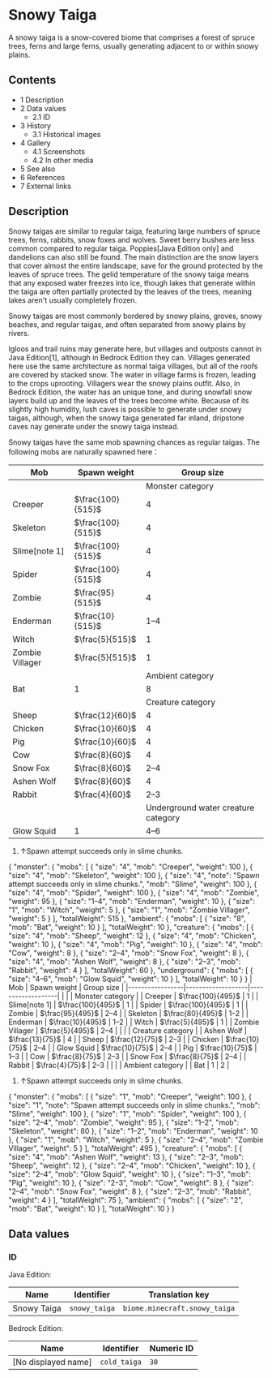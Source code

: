 # Snowy Taiga
A snowy taiga is a snow-covered biome that comprises a forest of spruce trees, ferns and large ferns, usually generating adjacent to or within snowy plains.

## Contents
- 1 Description
- 2 Data values
	- 2.1 ID
- 3 History
	- 3.1 Historical images
- 4 Gallery
	- 4.1 Screenshots
	- 4.2 In other media
- 5 See also
- 6 References
- 7 External links

## Description
Snowy taigas are similar to regular taiga, featuring large numbers of spruce trees, ferns, rabbits, snow foxes and wolves. Sweet berry bushes are less common compared to regular taiga. Poppies‌[Java Edition  only] and dandelions can also still be found. The main distinction are the snow layers that cover almost the entire landscape, save for the ground protected by the leaves of spruce trees. The gelid temperature of the snowy taiga means that any exposed water freezes into ice, though lakes that generate within the taiga are often partially protected by the leaves of the trees, meaning lakes aren't usually completely frozen. 

Snowy taigas are most commonly bordered by snowy plains, groves, snowy beaches, and regular taigas, and often separated from snowy plains by rivers.

Igloos and trail ruins may generate here, but villages and outposts cannot in Java Edition[1], although in Bedrock Edition they can. Villages generated here use the same architecture as normal taiga villages, but all of the roofs are covered by stacked snow. The water in village farms is frozen, leading to the crops uprooting. Villagers wear the snowy plains outfit. Also, in Bedrock Edition, the water has an unique tone, and during snowfall snow layers build up and the leaves of the trees become white. Because of its slightly high humidity, lush caves is possible to generate under snowy taigas, although, when the snowy taiga generated far inland, dripstone caves nay generate under the snowy taiga instead.

Snowy taigas have the same mob spawning chances as regular taigas. The following mobs are naturally spawned here：

| Mob             | Spawn weight      | Group size                          |
|-----------------|-------------------|-------------------------------------|
|                 |                   | Monster category                    |
| Creeper         | $\frac{100}{515}$ | 4                                   |
| Skeleton        | $\frac{100}{515}$ | 4                                   |
| Slime[note 1]   | $\frac{100}{515}$ | 4                                   |
| Spider          | $\frac{100}{515}$ | 4                                   |
| Zombie          | $\frac{95}{515}$  | 4                                   |
| Enderman        | $\frac{10}{515}$  | 1–4                                 |
| Witch           | $\frac{5}{515}$   | 1                                   |
| Zombie Villager | $\frac{5}{515}$   | 1                                   |
|                 |                   | Ambient category                    |
| Bat             | 1                 | 8                                   |
|                 |                   | Creature category                   |
| Sheep           | $\frac{12}{60}$   | 4                                   |
| Chicken         | $\frac{10}{60}$   | 4                                   |
| Pig             | $\frac{10}{60}$   | 4                                   |
| Cow             | $\frac{8}{60}$    | 4                                   |
| Snow Fox        | $\frac{8}{60}$    | 2–4                                 |
| Ashen Wolf      | $\frac{8}{60}$    | 4                                   |
| Rabbit          | $\frac{4}{60}$    | 2–3                                 |
|                 |                   | Underground water creature category |
| Glow Squid      | 1                 | 4–6                                 |

1. ↑Spawn attempt succeeds only in slime chunks.

{ "monster": { "mobs": [ { "size": "4", "mob": "Creeper", "weight": 100 }, { "size": "4", "mob": "Skeleton", "weight": 100 }, { "size": "4", "note": "Spawn attempt succeeds only in slime chunks.", "mob": "Slime", "weight": 100 }, { "size": "4", "mob": "Spider", "weight": 100 }, { "size": "4", "mob": "Zombie", "weight": 95 }, { "size": "1&ndash;4", "mob": "Enderman", "weight": 10 }, { "size": "1", "mob": "Witch", "weight": 5 }, { "size": "1", "mob": "Zombie Villager", "weight": 5 } ], "totalWeight": 515 }, "ambient": { "mobs": [ { "size": "8", "mob": "Bat", "weight": 10 } ], "totalWeight": 10 }, "creature": { "mobs": [ { "size": "4", "mob": "Sheep", "weight": 12 }, { "size": "4", "mob": "Chicken", "weight": 10 }, { "size": "4", "mob": "Pig", "weight": 10 }, { "size": "4", "mob": "Cow", "weight": 8 }, { "size": "2&ndash;4", "mob": "Snow Fox", "weight": 8 }, { "size": "4", "mob": "Ashen Wolf", "weight": 8 }, { "size": "2&ndash;3", "mob": "Rabbit", "weight": 4 } ], "totalWeight": 60 }, "underground": { "mobs": [ { "size": "4&ndash;6", "mob": "Glow Squid", "weight": 10 } ], "totalWeight": 10 } }
| Mob             | Spawn weight      | Group size        |
|-----------------|-------------------|-------------------|
|                 |                   | Monster category  |
| Creeper         | $\frac{100}{495}$ | 1                 |
| Slime[note 1]   | $\frac{100}{495}$ | 1                 |
| Spider          | $\frac{100}{495}$ | 1                 |
| Zombie          | $\frac{95}{495}$  | 2–4               |
| Skeleton        | $\frac{80}{495}$  | 1–2               |
| Enderman        | $\frac{10}{495}$  | 1–2               |
| Witch           | $\frac{5}{495}$   | 1                 |
| Zombie Villager | $\frac{5}{495}$   | 2–4               |
|                 |                   | Creature category |
| Ashen Wolf      | $\frac{13}{75}$   | 4                 |
| Sheep           | $\frac{12}{75}$   | 2–3               |
| Chicken         | $\frac{10}{75}$   | 2–4               |
| Glow Squid      | $\frac{10}{75}$   | 2–4               |
| Pig             | $\frac{10}{75}$   | 1–3               |
| Cow             | $\frac{8}{75}$    | 2–3               |
| Snow Fox        | $\frac{8}{75}$    | 2–4               |
| Rabbit          | $\frac{4}{75}$    | 2–3               |
|                 |                   | Ambient category  |
| Bat             | 1                 | 2                 |

1. ↑Spawn attempt succeeds only in slime chunks.

{ "monster": { "mobs": [ { "size": "1", "mob": "Creeper", "weight": 100 }, { "size": "1", "note": "Spawn attempt succeeds only in slime chunks.", "mob": "Slime", "weight": 100 }, { "size": "1", "mob": "Spider", "weight": 100 }, { "size": "2&ndash;4", "mob": "Zombie", "weight": 95 }, { "size": "1&ndash;2", "mob": "Skeleton", "weight": 80 }, { "size": "1&ndash;2", "mob": "Enderman", "weight": 10 }, { "size": "1", "mob": "Witch", "weight": 5 }, { "size": "2&ndash;4", "mob": "Zombie Villager", "weight": 5 } ], "totalWeight": 495 }, "creature": { "mobs": [ { "size": "4", "mob": "Ashen Wolf", "weight": 13 }, { "size": "2&ndash;3", "mob": "Sheep", "weight": 12 }, { "size": "2&ndash;4", "mob": "Chicken", "weight": 10 }, { "size": "2&ndash;4", "mob": "Glow Squid", "weight": 10 }, { "size": "1&ndash;3", "mob": "Pig", "weight": 10 }, { "size": "2&ndash;3", "mob": "Cow", "weight": 8 }, { "size": "2&ndash;4", "mob": "Snow Fox", "weight": 8 }, { "size": "2&ndash;3", "mob": "Rabbit", "weight": 4 } ], "totalWeight": 75 }, "ambient": { "mobs": [ { "size": "2", "mob": "Bat", "weight": 10 } ], "totalWeight": 10 } }
## Data values
### ID
Java Edition:

| Name        | Identifier    | Translation key               |
|-------------|---------------|-------------------------------|
| Snowy Taiga | `snowy_taiga` | `biome.minecraft.snowy_taiga` |

Bedrock Edition:

| Name                | Identifier   | Numeric ID |
|---------------------|--------------|------------|
| [No displayed name] | `cold_taiga` | `30`       |

